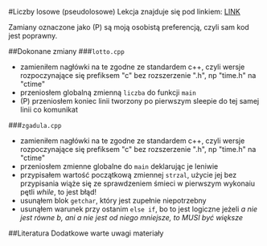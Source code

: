 #Liczby losowe (pseudolosowe)
Lekcja znajduje się pod linkiem: [LINK](http://forum.pasja-informatyki.pl/126490/cr-c-%234-liczby-losowe-pseudolosowe)

Zamiany oznaczone jako (P) są moją osobistą preferencją, czyli sam kod jest poprawny.

##Dokonane zmiany
###`lotto.cpp`
- zamieniłem nagłówki na te zgodne ze standardem c++, czyli wersje rozpoczynające się prefiksem "c" bez rozszerzenie ".h", np "time.h" na "ctime"
- przeniosłem globalną zmienną `liczba` do funkcji `main`
- (P) przeniosłem koniec linii tworzony po pierwszym sleepie do tej samej linii co komunikat

###`zgadula.cpp`
- zamieniłem nagłówki na te zgodne ze standardem c++, czyli wersje rozpoczynające się prefiksem "c" bez rozszerzenie ".h", np "time.h" na "ctime"
- przeniosłem zmienne globalne do `main` deklarując je leniwie
- przypisałem wartość początkową zmiennej `strzal`, użycie jej bez przypisania wiąże się ze sprawdzeniem śmieci w pierwszym wykonaiu pętli *while*, to jest błąd!
- usunąłem blok `getchar`, który jest zupełnie niepotrzebny
- usunąłem warunek przy ostanim `else if`, bo to jest logiczne jeżeli *a nie jest równe b, ani a nie jest od niego mniejsze, to MUSI być większe*


##Literatura
Dodatkowe warte uwagi materiały
